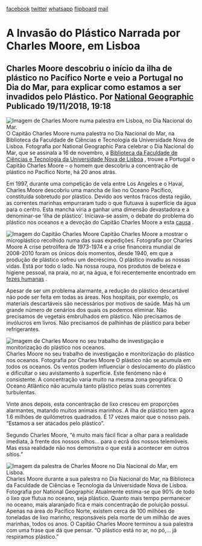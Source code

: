 [facebook](https://www.facebook.com/sharer/sharer.php?u=https%3A%2F%2Fwww.natgeo.pt%2Fmeio-ambiente%2F2018%2F11%2Fa-invasao-do-plastico-narrada-por-charles-moore-em-lisboa) [twitter](https://twitter.com/share?url=https%3A%2F%2Fwww.natgeo.pt%2Fmeio-ambiente%2F2018%2F11%2Fa-invasao-do-plastico-narrada-por-charles-moore-em-lisboa&via=natgeo&text=A%20Invas%C3%A3o%20do%20Pl%C3%A1stico%20Narrada%20por%20Charles%20Moore%2C%20em%20Lisboa) [whatsapp](https://web.whatsapp.com/send?text=https%3A%2F%2Fwww.natgeo.pt%2Fmeio-ambiente%2F2018%2F11%2Fa-invasao-do-plastico-narrada-por-charles-moore-em-lisboa) [flipboard](https://share.flipboard.com/bookmarklet/popout?v=2&title=A%20Invas%C3%A3o%20do%20Pl%C3%A1stico%20Narrada%20por%20Charles%20Moore%2C%20em%20Lisboa&url=https%3A%2F%2Fwww.natgeo.pt%2Fmeio-ambiente%2F2018%2F11%2Fa-invasao-do-plastico-narrada-por-charles-moore-em-lisboa) [mail](mailto:?subject=NatGeo&body=https%3A%2F%2Fwww.natgeo.pt%2Fmeio-ambiente%2F2018%2F11%2Fa-invasao-do-plastico-narrada-por-charles-moore-em-lisboa%20-%20A%20Invas%C3%A3o%20do%20Pl%C3%A1stico%20Narrada%20por%20Charles%20Moore%2C%20em%20Lisboa) 
# A Invasão do Plástico Narrada por Charles Moore, em Lisboa 
## Charles Moore descobriu o início da ilha de plástico no Pacífico Norte e veio a Portugal no Dia do Mar, para explicar como estamos a ser invadidos pelo Plástico. Por [National Geographic](https://www.natgeo.pt/autor/national-geographic) Publicado 19/11/2018, 19:18 
![Imagem de Charles Moore numa palestra em Lisboa, no Dia Nacional do Mar.](img/files_styles_image_00_public_0.jpg, "Imagem de Charles Moore numa palestra em Lisboa, no Dia Nacional do Mar.")
O Capitão Charles Moore numa palestra no Dia Nacional do Mar, na Biblioteca da Faculdade de Ciências e Tecnologia da Universidade Nova de Lisboa. Fotografia por National Geographic Para celebrar o Dia Nacional do Mar, que se assinala a 16 de novembro, a [Biblioteca da Faculdade de Ciências e Tecnologia da Universidade Nova de Lisboa](http://www.biblioteca.fct.unl.pt/) , trouxe a Portugal o Capitão Charles Moore – o homem que descobriu a concentração de plástico no Pacífico Norte, há 20 anos atrás. 

Em 1997, durante uma competição de vela entre Los Angeles e o Havai, Charles Moore descobriu uma mancha de lixo no Oceano Pacífico, constituída sobretudo por plástico. Devido aos ventos fracos desta região, as correntes marinhas empurraram tudo o que flutuava à superfície da água para o centro. Esta mancha víria a ganhar uma dimensão devastadora e a denominar-se ‘ilha de plástico’. Iniciava-se assim, o debate do problema do plástico nos oceanos e a devoção do Capitão Charles Moore a esta [causa](http://www.captain-charles-moore.org/) . 

![Imagem do Capitão Charles Moore](img/files_styles_image_00_public_bio_b_00.jpg, "Imagem do Capitão Charles Moore")
Capitão Charles Moore a mostrar o microplástico recolhido numa das suas expedições. Fotografia por Charles Moore A crise petrolífera de 1973-1974 e a crise financeira mundial de 2008-2010 foram os únicos dois momentos, desde 1940, em que a produção de plástico sofreu um decréscimo. O plástico invadiu as nossas vidas. Está por todo o lado. Na nossa roupa, nos produtos de beleza e higiene pessoal, na praia, no ar, na água, e foi recentemente encontrado em [fezes humanas](https://www.natgeo.pt/meio-ambiente/2018/10/microplasticos-encontrados-pela-primeira-vez-nas-fezes-humanas) . 

Apesar de ser um problema alarmante, a redução do plástico descartável não pode ser feita em todas as áreas. Nos hospitais, por exemplo, os materiais descartáveis são necessários por motivos de saúde. Mas há um grande número de cenários dos quais os podemos eliminar. Não precisamos de vegetais embrulhados em plástico. Não precisamos de invólucros em livros. Não precisamos de palhinhas de plástico para beber refrigerantes. 

![Imagem de Charles Moore no seu trabalho de investigação e monitorização do plástico nos oceanos.](img/files_styles_image_00_public_nbc_b011.jpg, "Imagem de Charles Moore no seu trabalho de investigação e monitorização do plástico nos oceanos.")
Charles Moore no seu trabalho de investigação e monitorização do plástico nos oceanos. Fotografia por Charles Moore O plástico não se acumula em todos os oceanos. Os ventos podem influenciar o deslocamento do plástico e dificultar o seu avistamento à superfície. Este fenómeno não é consistente. A concentração varia muito na mesma zona geográfica. O Oceano Atlântico não acumula tanto plástico pelas suas correntes turbulentas. 

Vinte anos depois, esta concentração de lixo cresceu em proporções alarmantes, matando muitos animais marinhos. A ilha de plástico tem agora 1.6 milhões de quilómetros quadrados. É 17 vezes maior que o nosso país. “Estamos a ser atacados pelo plástico”. 

Segundo Charles Moore, “é muito mais fácil ficar a olhar para a realidade imediata, à frente dos nossos olhos… para o ecrã dos nossos telemóveis. Mas essa realidade não nos demonstra o que está a acontecer em outros sítios.” 

![Imagem da palestra de Charles Moore no Dia Nacional do Mar, em Lisboa.](img/files_styles_image_00_public_1.jpg, "Imagem da palestra de Charles Moore no Dia Nacional do Mar, em Lisboa.")
Charles Moore durante a sua palestra no Dia Nacional do Mar, na Biblioteca da Faculdade de Ciências e Tecnologia da Universidade Nova de Lisboa. Fotografia por National Geographic Atualmente estima-se que 90% de todo o lixo que flutua no oceano, seja plástico. Quanto mais tempo permanecer no oceano, mais alaranjado fica e mais concentração de poluição possuí. Apenas na área do Pacífico Norte, existem cerca de 100 milhões de toneladas de lixo marinho, responsáveis pela morte de um milhão de aves marinhas, todos os anos. O Capitão Charles Moore terminou a sua palestra com uma frase que dá que pensar. “O plástico está no ar, no pó,… já respiramos plástico.” 

